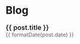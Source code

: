 # Blog

<script setup>
import { ref, onMounted } from "vue";

// Reference to hold the blog posts
const posts = ref([]);

onMounted(async () => {
  // Globally import all Markdown files in the '/blog/' folder eagerly
  const blogFiles = import.meta.glob('/blog/*.md', { eager: true });

  // Map each file to extract frontmatter and construct post objects
  const blogPosts = Object.entries(blogFiles).map(([path, module]) => {
    const { frontmatter } = module;

    // Return an object for each blog post
    return {
      url: `/industry5-site${path.replace('.md', '')}`, // Generate the blog post URL
      title: frontmatter?.title || "Untitled Post", // Use frontmatter title or fallback
      date: frontmatter?.date || '1970-01-01', // Use frontmatter date or fallback
    };
  });

  // Sort posts by date in descending order (newest first)
  posts.value = blogPosts.sort((a, b) => new Date(b.date) - new Date(a.date));

  // Debugging: Log the posts to ensure correct data
  console.log("Loaded blog posts:", posts.value);
});

// Function to format date in "Month Day, Year" format
const formatDate = (date) =>
  new Date(date).toLocaleDateString("en-US", {
    year: "numeric",
    month: "long",
    day: "numeric",
  });
</script>

<!-- Render the list of blog posts -->
<div v-for="post in posts" :key="post.url" class="blog-item">
  <a :href="post.url" class="blog-title">{{ post.title }}</a>
  <div class="blog-date">{{ formatDate(post.date) }}</div>
</div>

<style scoped>
/* Styling for blog items */
.blog-item {
  margin-bottom: 1.5rem;
}

/* Styling for blog dates */
.blog-date {
  font-size: 0.9rem;
  color: #666;
  margin-bottom: 0.5rem;
}

/* Styling for blog titles */
.blog-title {
  font-size: 1.1rem;
  font-weight: 600;
  color: var(--vp-c-brand);
  text-decoration: none;
}

/* Hover effect for titles */
.blog-title:hover {
  text-decoration: underline;
}
</style>
